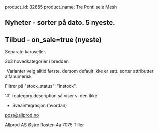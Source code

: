 product_id: 32855
product_name: Tre Ponti sele Mesh

Nyheter - sorter på dato. 5 nyeste.
 - 
Tilbud - on_sale=true (nyeste) 
 -  
 Separate karuseller.

3x3 hovedkategorier i bredden


-Varianter
velg alltid første, dersom default ikke er satt.
sorter attributter alfanumerisk

Filtrer	på "stock_status": "instock".

'#' i category.description så viser vi den ikke

- Sveaintegrasjon (hvordan)


post@allprod.no

Allprod AS
Østre Rosten 4a
7075 Tiller 
